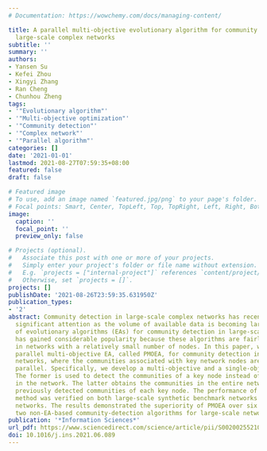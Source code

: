 ```yaml
---
# Documentation: https://wowchemy.com/docs/managing-content/

title: A parallel multi-objective evolutionary algorithm for community detection in
  large-scale complex networks
subtitle: ''
summary: ''
authors:
- Yansen Su
- Kefei Zhou
- Xingyi Zhang
- Ran Cheng
- Chunhou Zheng
tags:
- '"Evolutionary algorithm"'
- '"Multi-objective optimization"'
- '"Community detection"'
- '"Complex network"'
- '"Parallel algorithm"'
categories: []
date: '2021-01-01'
lastmod: 2021-08-27T07:59:35+08:00
featured: false
draft: false

# Featured image
# To use, add an image named `featured.jpg/png` to your page's folder.
# Focal points: Smart, Center, TopLeft, Top, TopRight, Left, Right, BottomLeft, Bottom, BottomRight.
image:
  caption: ''
  focal_point: ''
  preview_only: false

# Projects (optional).
#   Associate this post with one or more of your projects.
#   Simply enter your project's folder or file name without extension.
#   E.g. `projects = ["internal-project"]` references `content/project/deep-learning/index.md`.
#   Otherwise, set `projects = []`.
projects: []
publishDate: '2021-08-26T23:59:35.631950Z'
publication_types:
- '2'
abstract: Community detection in large-scale complex networks has recently received
  significant attention as the volume of available data is becoming larger. The use
  of evolutionary algorithms (EAs) for community detection in large-scale networks
  has gained considerable popularity because these algorithms are fairly effective
  in networks with a relatively small number of nodes. In this paper, we propose a
  parallel multi-objective EA, called PMOEA, for community detection in large-scale
  networks, where the communities associated with key network nodes are detected in
  parallel. Specifically, we develop a multi-objective and a single-objective EA.
  The former is used to detect the communities of a key node instead of all communities
  in the network. The latter obtains the communities in the entire network using the
  previously detected communities of each key node. The performance of the proposed
  method was verified on both large-scale synthetic benchmark networks and real-world
  networks. The results demonstrated the superiority of PMOEA over six EA-based and
  two non-EA-based community-detection algorithms for large-scale networks.
publication: '*Information Sciences*'
url_pdf: https://www.sciencedirect.com/science/article/pii/S0020025521006800
doi: 10.1016/j.ins.2021.06.089
---
```

